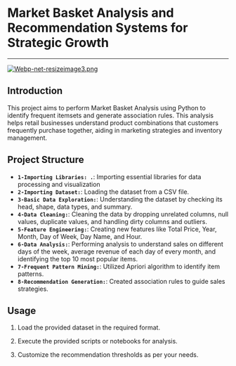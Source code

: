 
# Market Basket Analysis and Recommendation Systems for Strategic Growth
---
[![Webp-net-resizeimage3.png](https://i.postimg.cc/fWP5vdMS/Webp-net-resizeimage3.png)](https://postimg.cc/HjQQYVcT)


## Introduction
This project aims to perform Market Basket Analysis using Python to identify frequent itemsets and generate association rules. This analysis helps retail businesses understand product combinations that customers frequently purchase together, aiding in marketing strategies and inventory management.


## Project Structure

- **`1-Importing Libraries: .`**: Importing essential libraries for data processing and visualization
- **`2-Importing Dataset:`**: Loading the dataset from a CSV file.
- **`3-Basic Data Exploration:`**: Understanding the dataset by checking its head, shape, data types, and summary.
- **`4-Data Cleaning:`**: Cleaning the data by dropping unrelated columns, null values, duplicate values, and handling dirty columns and outliers.
- **`5-Feature Engineering:`**: Creating new features like Total Price, Year, Month, Day of Week, Day Name, and Hour.
- **`6-Data Analysis:`**:  Performing analysis to understand sales on different days of the week, average revenue of each day of every month, and identifying the top 10 most popular items.
- **`7-Frequent Pattern Mining:`**:  Utilized Apriori algorithm to identify item patterns.
- **`8-Recommendation Generation:`**:  Created association rules to guide sales strategies.

## Usage

1. Load the provided dataset in the required format.

2. Execute the provided scripts or notebooks for analysis.

3. Customize the recommendation thresholds as per your needs.


